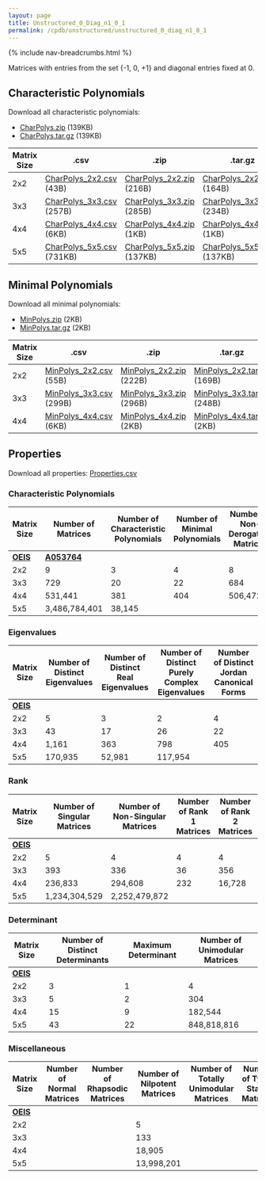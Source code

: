 ```yaml
---
layout: page
title: Unstructured_0_Diag_n1_0_1
permalink: /cpdb/unstructured/unstructured_0_diag_n1_0_1
---
```


{% include nav-breadcrumbs.html %}

Matrices with entries from the set {-1, 0, +1} and diagonal entries fixed at 0.

## Characteristic Polynomials

Download all characteristic polynomials:
- <a href="http://cpdb.bohemianmatrices.com/Unstructured/Unstructured_0_Diag_n1_0_1/Data/CharPolys.zip">CharPolys.zip</a> (139KB)
- <a href="http://cpdb.bohemianmatrices.com/Unstructured/Unstructured_0_Diag_n1_0_1/Data/CharPolys.tar.gz">CharPolys.tar.gz</a> (139KB)

| Matrix Size | .csv | .zip | .tar.gz |
| --- | --- | --- | --- |
| 2x2 | <a href="http://cpdb.bohemianmatrices.com/Unstructured/Unstructured_0_Diag_n1_0_1/Data/CharPolys_2x2.csv">CharPolys_2x2.csv</a> (43B)| <a href="http://cpdb.bohemianmatrices.com/Unstructured/Unstructured_0_Diag_n1_0_1/Data/CharPolys_2x2.zip">CharPolys_2x2.zip</a> (216B)| <a href="http://cpdb.bohemianmatrices.com/Unstructured/Unstructured_0_Diag_n1_0_1/Data/CharPolys_2x2.tar.gz">CharPolys_2x2.tar.gz</a> (164B) |
| 3x3 | <a href="http://cpdb.bohemianmatrices.com/Unstructured/Unstructured_0_Diag_n1_0_1/Data/CharPolys_3x3.csv">CharPolys_3x3.csv</a> (257B)| <a href="http://cpdb.bohemianmatrices.com/Unstructured/Unstructured_0_Diag_n1_0_1/Data/CharPolys_3x3.zip">CharPolys_3x3.zip</a> (285B)| <a href="http://cpdb.bohemianmatrices.com/Unstructured/Unstructured_0_Diag_n1_0_1/Data/CharPolys_3x3.tar.gz">CharPolys_3x3.tar.gz</a> (234B) |
| 4x4 | <a href="http://cpdb.bohemianmatrices.com/Unstructured/Unstructured_0_Diag_n1_0_1/Data/CharPolys_4x4.csv">CharPolys_4x4.csv</a> (6KB)| <a href="http://cpdb.bohemianmatrices.com/Unstructured/Unstructured_0_Diag_n1_0_1/Data/CharPolys_4x4.zip">CharPolys_4x4.zip</a> (1KB)| <a href="http://cpdb.bohemianmatrices.com/Unstructured/Unstructured_0_Diag_n1_0_1/Data/CharPolys_4x4.tar.gz">CharPolys_4x4.tar.gz</a> (1KB) |
| 5x5 | <a href="http://cpdb.bohemianmatrices.com/Unstructured/Unstructured_0_Diag_n1_0_1/Data/CharPolys_5x5.csv">CharPolys_5x5.csv</a> (731KB)| <a href="http://cpdb.bohemianmatrices.com/Unstructured/Unstructured_0_Diag_n1_0_1/Data/CharPolys_5x5.zip">CharPolys_5x5.zip</a> (137KB)| <a href="http://cpdb.bohemianmatrices.com/Unstructured/Unstructured_0_Diag_n1_0_1/Data/CharPolys_5x5.tar.gz">CharPolys_5x5.tar.gz</a> (137KB) |

## Minimal Polynomials

Download all minimal polynomials:
- <a href="http://cpdb.bohemianmatrices.com/Unstructured/Unstructured_0_Diag_n1_0_1/Data/MinPolys.zip">MinPolys.zip</a> (2KB)
- <a href="http://cpdb.bohemianmatrices.com/Unstructured/Unstructured_0_Diag_n1_0_1/Data/MinPolys.tar.gz">MinPolys.tar.gz</a> (2KB)

| Matrix Size | .csv | .zip | .tar.gz |
| --- | --- | --- | --- |
| 2x2 | <a href="http://cpdb.bohemianmatrices.com/Unstructured/Unstructured_0_Diag_n1_0_1/Data/MinPolys_2x2.csv">MinPolys_2x2.csv</a> (55B)| <a href="http://cpdb.bohemianmatrices.com/Unstructured/Unstructured_0_Diag_n1_0_1/Data/MinPolys_2x2.zip">MinPolys_2x2.zip</a> (222B)| <a href="http://cpdb.bohemianmatrices.com/Unstructured/Unstructured_0_Diag_n1_0_1/Data/MinPolys_2x2.tar.gz">MinPolys_2x2.tar.gz</a> (169B) |
| 3x3 | <a href="http://cpdb.bohemianmatrices.com/Unstructured/Unstructured_0_Diag_n1_0_1/Data/MinPolys_3x3.csv">MinPolys_3x3.csv</a> (299B)| <a href="http://cpdb.bohemianmatrices.com/Unstructured/Unstructured_0_Diag_n1_0_1/Data/MinPolys_3x3.zip">MinPolys_3x3.zip</a> (296B)| <a href="http://cpdb.bohemianmatrices.com/Unstructured/Unstructured_0_Diag_n1_0_1/Data/MinPolys_3x3.tar.gz">MinPolys_3x3.tar.gz</a> (248B) |
| 4x4 | <a href="http://cpdb.bohemianmatrices.com/Unstructured/Unstructured_0_Diag_n1_0_1/Data/MinPolys_4x4.csv">MinPolys_4x4.csv</a> (6KB)| <a href="http://cpdb.bohemianmatrices.com/Unstructured/Unstructured_0_Diag_n1_0_1/Data/MinPolys_4x4.zip">MinPolys_4x4.zip</a> (2KB)| <a href="http://cpdb.bohemianmatrices.com/Unstructured/Unstructured_0_Diag_n1_0_1/Data/MinPolys_4x4.tar.gz">MinPolys_4x4.tar.gz</a> (2KB) |



## Properties

Download all properties: <a href="http://cpdb.bohemianmatrices.com/Unstructured/Unstructured_0_Diag_n1_0_1/Properties.csv">Properties.csv</a>

### Characteristic Polynomials

| Matrix Size | Number of Matrices | Number of Characteristic Polynomials | Number of Minimal Polynomials | Number of Non-Derogatory Matrices | Maximum Characteristic Height |
| --- | --- | --- | --- | --- | --- |
| [__OEIS__](https://oeis.org/) | [__A053764__](https://oeis.org/A053764) | | | | |
| 2x2 | 9 | 3 | 4 | 8 | 1 |
| 3x3 | 729 | 20 | 22 | 684 | 3 |
| 4x4 | 531,441 | 381 | 404 | 506,472 | 9 |
| 5x5 | 3,486,784,401 | 38,145 | | | 25 |

### Eigenvalues

| Matrix Size | Number of Distinct Eigenvalues | Number of Distinct Real Eigenvalues | Number of Distinct Purely Complex Eigenvalues | Number of Distinct Jordan Canonical Forms |
| --- | --- | --- | --- | --- |
| [__OEIS__](https://oeis.org/) | | | | |
| 2x2 | 5 | 3 | 2 | 4 |
| 3x3 | 43 | 17 | 26 | 22 |
| 4x4 | 1,161 | 363 | 798 | 405 |
| 5x5 | 170,935 | 52,981 | 117,954 | |

### Rank

| Matrix Size | Number of Singular Matrices | Number of Non-Singular Matrices | Number of Rank 1 Matrices | Number of Rank 2 Matrices | Number of Rank 3 Matrices | Number of Rank 4 Matrices | Number of Rank 5 Matrices |
| --- | --- | --- | --- | --- | --- | --- | --- |
| [__OEIS__](https://oeis.org/) | | | | | | | |
| 2x2 | 5 | 4 | 4 | 4 | | | |
| 3x3 | 393 | 336 | 36 | 356 | 356 | | |
| 4x4 | 236,833 | 294,608 | 232 | 16,728 | 219,872 | 294,608 | |
| 5x5 | 1,234,304,529 | 2,252,479,872 | | | | | |

### Determinant

| Matrix Size | Number of Distinct Determinants | Maximum Determinant | Number of Unimodular Matrices |
| --- | --- | --- | --- |
| [__OEIS__](https://oeis.org/) | | | |
| 2x2 | 3 | 1 | 4 |
| 3x3 | 5 | 2 | 304 |
| 4x4 | 15 | 9 | 182,544 |
| 5x5 | 43 | 22 | 848,818,816 |

### Miscellaneous

| Matrix Size | Number of Normal Matrices | Number of Rhapsodic Matrices | Number of Nilpotent Matrices | Number of Totally Unimodular Matrices | Number of Type I Stable Matrices | Number of Type II Stable Matrices |
| --- | --- | --- | --- | --- | --- | --- |
| [__OEIS__](https://oeis.org/) | | | | | | |
| 2x2 | | | 5 | | | |
| 3x3 | | | 133 | | | |
| 4x4 | | | 18,905 | | | |
| 5x5 | | | 13,998,201 | | | |

